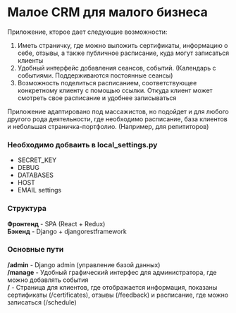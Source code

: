 # Малое CRM для малого бизнеса
Приложение, кторое дает следующие возможности:  
1. Иметь страничку, где можно выложить сертификаты, информацию о себе, отзывы, а также публичное расписание, куда могут записаться клиенты
2. Удобный интерфейс добавления сеансов, событий. (Календарь с событиями. Поддерживаются постоянные сеансы)
3. Возможность поделиться расписанием, соответствующее конкретному клиенту с помощью ссылки. Откуда клиент может смотреть свое расписание и удобнее записываться

Приложение адаптировано под массажистов, но подойдет и для любого другого рода деятельности, где необходимо расписание, база клиентов и небольшая страничка-портфолио. (Например, для репититоров)

### Необходимо добваить в local_settings.py
- SECRET_KEY
- DEBUG
- DATABASES
- HOST
- EMAIL settings

### Структура
**Фронтенд** - SPA (React + Redux)  
**Бэкенд** - Django + djangorestframework

### Основные пути
**/admin** - Django admin (управление базой данных)  
**/manage** - Удобный графический интерфес для администратора, где можно добавлять события  
**/** - Страница для клиентов, где отображается информация, показаны сертификаты (/certificates), отзывы (/feedback) и расписание, где можно записаться (/schedule)  
